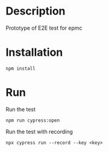 # Description

Prototype of E2E test for epmc

# Installation
```
npm install
```
# Run
Run the test
```
npm run cypress:open
```

Run the test with recording
```
npx cypress run --record --key <key>
```